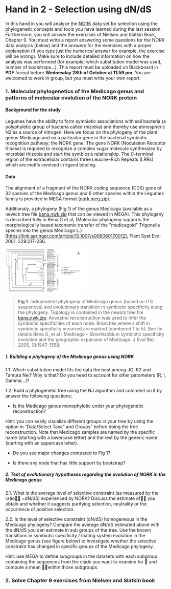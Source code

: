 # Hand in 2 - Selection using dN/dS

In this hand in you will analyse the [NORK](nork.meg.zip) data set for selection using the phylogenetic concepts and tools you have learned during the last session. Furthermore, you will answer the exercises of Nielsen and Slatkin Book, Chapter 9. You must write a report answering some questions for the NORK data analysis (below) and the answers for the exercises with a proper explanation (if you type just the numerical answer for example, the exercise will be wrong). Make sure to include detailed information on how the analysis was performed (for example, which substitution model was used, number of bootstraps...). This report must be uploaded on Blackboard in **PDF** format before **Wednesday 28th of October at 11:59 pm**. You are welcomed to work in group, but you must write your own report.

### 1. Molecular phylogenetics of the Medicago genus and patterns of molecular evolution of the NORK protein

#### Background for the study

Legumes have the ability to form symbiotic associations with soil bacteria (a polyphyletic group of bacteria called rhizobia) and thereby use atmospheric N2 as a source of nitrogen. Here we focus on the phylogeny of the plant genus Medicago and on a particular gene in the bacterial symbiotic recognition pathway; the NORK gene. The gene NORK (Nodulation Receptor Kinase) is required to recognize a complex sugar molecule synthesized by microbial rhizobia and start the symbiosis relationship. The C-terminal region of the extracellular contains three Leucine-Rich Repeats (LRRs) which are motifs involved in ligand binding.

#### Data

The alignment of a fragment of the NORK coding sequence (CDS) gene of 32 species of the Medicago genus and  6 other species within the Legumes family is provided in MEGA format ([nork.meg.zip](nork.meg.zip)).

Additionaly, a phylogeny (Fig 1) of the genus Medicago (available as a newick tree file [bena.nwk.zip](bena.nwk.zip) that can be viewed in MEGA). This phylogeny is described fully in 
Béna G et al, (Molecular phylogeny supports the morphologically based taxonomic transfer of the "medicagoid" Trigonella species into the genus Medicago L.)[https://link.springer.com/article/10.1007/s006060170012], Plant Syst Evol 2001, 229:217-236.


<img src="Fig1.png" width="50%">

>**Fig 1.** independent phylogeny of Medicago genus (based on ITS sequences) and evolutionary transition in symbiotic specificity along the phylogeny. Topology is contained in the newick tree file [bena.nwk.zip](bena.nwk.zip). Ancestral reconstruction was used to infer the symbiotic specificities of each node. Branches where a shift in symbiotic specificity occurred are marked (numbered 1 to 5). See for details Béna G, et al : Medicago – Sinorhizobium symbiotic specificity evolution and the geographic expansion of Medicago. J Evol Biol 2005, 18:1547-1558.


##### 1. Building a phylogeny of the Medicago genus using NORK

1.1. Which substitution model fits the data the best among JC, K2 and Tamura Nei? Why is that? Do you need to account for other parameters (R, I, Gamma…)?

1.2. Build a phylogenetic tree using the NJ algorithm and comment on it by answer the following questions:

- Is the Medicago genus monophyletic under your phylogenetic reconstruction? 

Hint: you can easily visualize different groups in your tree by using the option in “Data/Select Taxa" and Groups” before doing the tree reconstruction. Note that Medicago samples are named by the specific name (starting with a lowercase letter) and the rest by the generic name (starting with an uppercase letter).

- Do you see major changes compared to Fig 1?

- Is there any node that has little support by bootstrap? 



##### 2. Test of evolutionary hypotheses regarding the evolution of NORK in the Medicago genus

2.1. What is the average level of selective constraint (as measured by the ratio =dN/dS) experienced by NORK? Discuss the estimate of you obtain and whether it suggests purifying selection, neutrality or the occurrence of positive selection.

2.2. Is the level of selective constraint (dN/dS) homogeneous in the Medicago phylogeny?
Compare the average dN/dS estimated above with the dN/dS you can estimate in sub groups of the tree. Use the known transitions in symbiotic specificity / mating system evolution in the Medicago genus (see figure below) to investigate whether the selective constraint has changed in specific groups of the Medicago phylogeny. 

Hint: use MEGA to define subgroups in the datasets with each subgroup containing the sequences from the clade you want to examine for  and compute a mean within those subgroups.


### 2. Solve Chapter 9 exercises from Nielsen and Slatkin book
